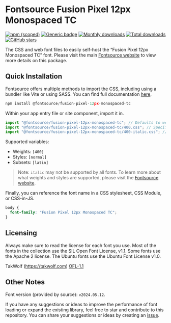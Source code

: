 # Fontsource Fusion Pixel 12px Monospaced TC

[![npm (scoped)](https://img.shields.io/npm/v/@fontsource/fusion-pixel-12px-monospaced-tc?color=brightgreen)](https://www.npmjs.com/package/@fontsource/fusion-pixel-12px-monospaced-tc) [![Generic badge](https://img.shields.io/badge/fontsource-passing-brightgreen)](https://github.com/fontsource/fontsource) [![Monthly downloads](https://badgen.net/npm/dm/@fontsource/fusion-pixel-12px-monospaced-tc)](https://github.com/fontsource/fontsource) [![Total downloads](https://badgen.net/npm/dt/@fontsource/fusion-pixel-12px-monospaced-tc)](https://github.com/fontsource/fontsource) [![GitHub stars](https://img.shields.io/github/stars/fontsource/fontsource.svg?style=social&label=Star)](https://github.com/fontsource/fontsource/stargazers)

The CSS and web font files to easily self-host the “Fusion Pixel 12px Monospaced TC” font. Please visit the main [Fontsource website](https://fontsource.org/fonts/fusion-pixel-12px-monospaced-tc) to view more details on this package.

## Quick Installation

Fontsource offers multiple methods to import the CSS, including using a bundler like Vite or using SASS. You can find full documentation [here](https://fontsource.org/docs/getting-started/introduction).

```javascript
npm install @fontsource/fusion-pixel-12px-monospaced-tc
```

Within your app entry file or site component, import it in.

```javascript
import "@fontsource/fusion-pixel-12px-monospaced-tc"; // Defaults to weight 400
import "@fontsource/fusion-pixel-12px-monospaced-tc/400.css"; // Specify weight
import "@fontsource/fusion-pixel-12px-monospaced-tc/400-italic.css"; // Specify weight and style
```

Supported variables:
- Weights: `[400]`
- Styles: `[normal]`
- Subsets: `[latin]`

> Note: `italic` may not be supported by all fonts. To learn more about what weights and styles are supported, please visit the [Fontsource website](https://fontsource.org/fonts/fusion-pixel-12px-monospaced-tc).

Finally, you can reference the font name in a CSS stylesheet, CSS Module, or CSS-in-JS.

```css
body {
  font-family: "Fusion Pixel 12px Monospaced TC";
}
```

## Licensing
Always make sure to read the license for each font you use. Most of the fonts in the collection use the SIL Open Font License, v1.1. Some fonts use the Apache 2 license. The Ubuntu fonts use the Ubuntu Font License v1.0.

TakWolf (https://takwolf.com)
[OFL-1.1](https://raw.githubusercontent.com/TakWolf/fusion-pixel-font/master/LICENSE-OFL)

## Other Notes
Font version (provided by source): `v2024.05.12`.

If you have any suggestions or ideas to improve the performance of font loading or expand the existing library, feel free to star and contribute to this repository. You can share your suggestions or ideas by creating an [issue](https://github.com/fontsource/fontsource/issues).